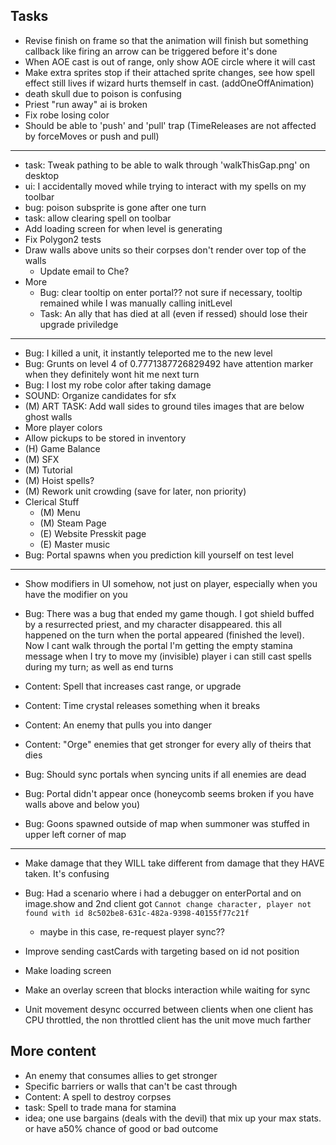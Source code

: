 ## Tasks
- Revise finish on frame so that the animation will finish but something callback like firing an arrow can be triggered before it's done
- When AOE cast is out of range, only show AOE circle
where it will cast
- Make extra sprites stop if their attached sprite changes, see how spell effect still lives if wizard hurts themself in cast. (addOneOffAnimation)
- death skull due to poison is confusing
- Priest "run away" ai is broken
- Fix robe losing color 
- Should be able to 'push' and 'pull' trap (TimeReleases are not affected by forceMoves or push and pull)
---
- task: Tweak pathing to be able to walk through 'walkThisGap.png' on desktop
- ui: I accidentally moved while trying to interact with my spells on my toolbar
- bug: poison subsprite is gone after one turn
- task: allow clearing spell on toolbar
- Add loading screen for when level is generating
- Fix Polygon2 tests
- Draw walls above units so their corpses don't render over top of the walls
    - Update email to Che?
- More
    - Bug: clear tooltip on enter portal?? not sure if necessary, tooltip remained while I was manually calling initLevel
    - Task: An ally that has died at all (even if ressed) should lose their upgrade priviledge
---
- Bug: I killed a unit, it instantly teleported me to the new level
- Bug: Grunts on level 4 of 0.7771387726829492 have attention marker when they definitely wont hit me next turn
- Bug: I lost my robe color after taking damage
- SOUND: Organize candidates for sfx
- (M) ART TASK: Add wall sides to ground tiles images that are below ghost walls
- More player colors
- Allow pickups to be stored in inventory
- (H) Game Balance
- (M) SFX
- (M) Tutorial
- (M) Hoist spells?
- (M) Rework unit crowding (save for later, non priority)
- Clerical Stuff
    - (M) Menu
    - (M) Steam Page
    - (E) Website Presskit page
    - (E) Master music
- Bug: Portal spawns when you prediction kill yourself on test level
------
- Show modifiers in UI somehow, not just on player, especially when you have the modifier on you
- Bug: There was a bug that ended my game though. I got shield buffed by a resurrected priest, and my character disappeared. this all happened on the turn when the portal appeared (finished the level). Now I cant walk through the portal
I'm getting the empty stamina message when I try to move my (invisible) player
i can still cast spells during my turn; as well as end turns
- Content: Spell that increases cast range, or upgrade
- Content: Time crystal releases something when it breaks

- Content: An enemy that pulls you into danger
- Content: "Orge" enemies that get stronger for every ally of theirs that dies
- Bug: Should sync portals when syncing units if all enemies are dead
- Bug: Portal didn't appear once (honeycomb seems broken if you have walls above and below you)
- Bug: Goons spawned outside of map when summoner was stuffed in upper left corner of map

---
- Make damage that they WILL take different from damage that they HAVE taken.  It's confusing

- Bug: Had a scenario where i had a debugger on enterPortal and on image.show
and 2nd client got `Cannot change character, player not found with id 8c502be8-631c-482a-9398-40155f77c21f`
    - maybe in this case, re-request player sync??
- Improve sending castCards with targeting based on id not position
- Make loading screen
- Make an overlay screen that blocks interaction while waiting for sync
- Unit movement desync occurred between clients when one client has CPU throttled, the non throttled client has the unit move much farther




## More content
- An enemy that consumes allies to get stronger
- Specific barriers or walls that can't be cast through
- Content: A spell to destroy corpses
- task: Spell to trade mana for stamina
- idea; one use bargains (deals with the devil) that mix up your max stats.  or have a50% chance of good or bad outcome